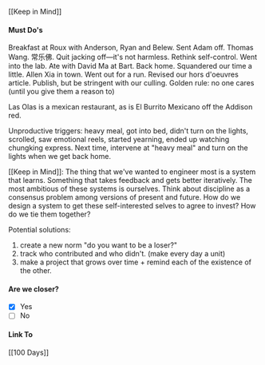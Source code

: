 [[Keep in Mind]]
#### Must Do's

Breakfast at Roux with Anderson, Ryan and Belew. Sent Adam off. Thomas Wang. 常乐佛. Quit jacking off—it's not harmless. Rethink self-control. Went into the lab. Ate with David Ma at Bart. Back home. Squandered our time a little. Allen Xia in town. Went out for a run. Revised our hors d'oeuvres article. Publish, but be stringent with our culling. Golden rule: no one cares (until you give them a reason to)

Las Olas is a mexican restaurant, as is El Burrito Mexicano off the Addison red.

Unproductive triggers: heavy meal, got into bed, didn't turn on the lights, scrolled, saw emotional reels, started yearning, ended up watching chungking express.
Next time, intervene at "heavy meal" and turn on the lights when we get back home. 

[[Keep in Mind]]: The thing that we've wanted to engineer most is a system that learns. Something that takes feedback and gets better iteratively. The most ambitious of these systems is ourselves. Think about discipline as a consensus problem among versions of present and future. How do we design a system to get these self-interested selves to agree to invest? How do we tie them together?

Potential solutions:
1. create a new norm "do you want to be a loser?"
2. track who contributed and who didn't. (make every day a unit)
3. make a project that grows over time + remind each of the existence of the other.
#### Are we closer?
- [x] Yes
- [ ] No
#### Link To
[[100 Days]]